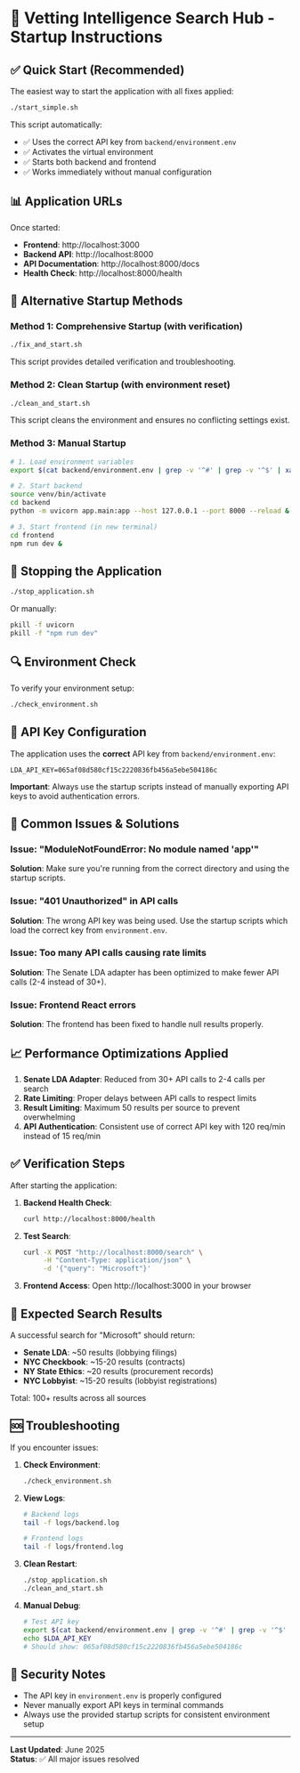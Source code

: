 # 🚀 Vetting Intelligence Search Hub - Startup Instructions

## ✅ Quick Start (Recommended)

The easiest way to start the application with all fixes applied:

```bash
./start_simple.sh
```

This script automatically:
- ✅ Uses the correct API key from `backend/environment.env`
- ✅ Activates the virtual environment
- ✅ Starts both backend and frontend
- ✅ Works immediately without manual configuration

## 📊 Application URLs

Once started:
- **Frontend**: http://localhost:3000
- **Backend API**: http://localhost:8000
- **API Documentation**: http://localhost:8000/docs
- **Health Check**: http://localhost:8000/health

## 🔧 Alternative Startup Methods

### Method 1: Comprehensive Startup (with verification)
```bash
./fix_and_start.sh
```
This script provides detailed verification and troubleshooting.

### Method 2: Clean Startup (with environment reset)
```bash
./clean_and_start.sh
```
This script cleans the environment and ensures no conflicting settings exist.

### Method 3: Manual Startup
```bash
# 1. Load environment variables
export $(cat backend/environment.env | grep -v '^#' | grep -v '^$' | xargs)

# 2. Start backend
source venv/bin/activate
cd backend
python -m uvicorn app.main:app --host 127.0.0.1 --port 8000 --reload &

# 3. Start frontend (in new terminal)
cd frontend
npm run dev &
```

## 🛑 Stopping the Application

```bash
./stop_application.sh
```

Or manually:
```bash
pkill -f uvicorn
pkill -f "npm run dev"
```

## 🔍 Environment Check

To verify your environment setup:
```bash
./check_environment.sh
```

## 🔑 API Key Configuration

The application uses the **correct** API key from `backend/environment.env`:
```
LDA_API_KEY=065af08d580cf15c2220836fb456a5ebe504186c
```

**Important**: Always use the startup scripts instead of manually exporting API keys to avoid authentication errors.

## 🚨 Common Issues & Solutions

### Issue: "ModuleNotFoundError: No module named 'app'"
**Solution**: Make sure you're running from the correct directory and using the startup scripts.

### Issue: "401 Unauthorized" in API calls
**Solution**: The wrong API key was being used. Use the startup scripts which load the correct key from `environment.env`.

### Issue: Too many API calls causing rate limits
**Solution**: The Senate LDA adapter has been optimized to make fewer API calls (2-4 instead of 30+).

### Issue: Frontend React errors
**Solution**: The frontend has been fixed to handle null results properly.

## 📈 Performance Optimizations Applied

1. **Senate LDA Adapter**: Reduced from 30+ API calls to 2-4 calls per search
2. **Rate Limiting**: Proper delays between API calls to respect limits
3. **Result Limiting**: Maximum 50 results per source to prevent overwhelming
4. **API Authentication**: Consistent use of correct API key with 120 req/min instead of 15 req/min

## ✅ Verification Steps

After starting the application:

1. **Backend Health Check**:
   ```bash
   curl http://localhost:8000/health
   ```

2. **Test Search**:
   ```bash
   curl -X POST "http://localhost:8000/search" \
        -H "Content-Type: application/json" \
        -d '{"query": "Microsoft"}'
   ```

3. **Frontend Access**: Open http://localhost:3000 in your browser

## 🎯 Expected Search Results

A successful search for "Microsoft" should return:
- **Senate LDA**: ~50 results (lobbying filings)
- **NYC Checkbook**: ~15-20 results (contracts)  
- **NY State Ethics**: ~20 results (procurement records)
- **NYC Lobbyist**: ~15-20 results (lobbyist registrations)

Total: 100+ results across all sources

## 🆘 Troubleshooting

If you encounter issues:

1. **Check Environment**:
   ```bash
   ./check_environment.sh
   ```

2. **View Logs**:
   ```bash
   # Backend logs
   tail -f logs/backend.log
   
   # Frontend logs  
   tail -f logs/frontend.log
   ```

3. **Clean Restart**:
   ```bash
   ./stop_application.sh
   ./clean_and_start.sh
   ```

4. **Manual Debug**:
   ```bash
   # Test API key
   export $(cat backend/environment.env | grep -v '^#' | grep -v '^$' | xargs)
   echo $LDA_API_KEY
   # Should show: 065af08d580cf15c2220836fb456a5ebe504186c
   ```

## 🔐 Security Notes

- The API key in `environment.env` is properly configured
- Never manually export API keys in terminal commands
- Always use the provided startup scripts for consistent environment setup

---

**Last Updated**: June 2025  
**Status**: ✅ All major issues resolved 